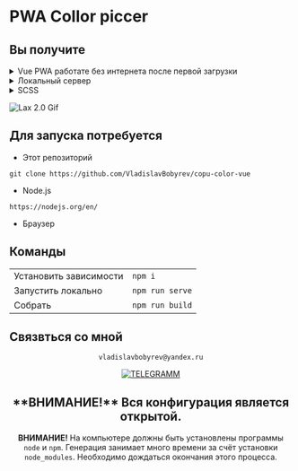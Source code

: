 # PWA Collor piccer

<div align="left">
 
## Вы получите
<details >
  <summary > Vue PWA  работате без интернета после первой загрузки </summary>
 
  [Что это?](https://vuejs.org/) 
</details>

<details>
  <summary>Локальный сервер</summary>
 
  [Что это?](https://ru.wikipedia.org/wiki/Localhost) 
 
  По умолчанию [localhost:8080](http://localhost:8080).
</details>

<details>
  <summary>SCSS</summary>
 
  [Что это?](https://sass-scss.ru/)  

  В  проекте  автоматически будет создан файл scss
</details>
 
 ![Lax 2.0 Gif]()
 
 
 ## Для запуска потребуется

- Этот репозиторий 
 ```
git clone https://github.com/VladislavBobyrev/copu-color-vue
```
- Node.js 
 
```
https://nodejs.org/en/
```

- Браузер

## Команды

|                        |                       |
|------------------------|:----------------------|
| Установить зависимости | `npm i`               |
| Запустить локально     | `npm run serve`       |
| Собрать                | `npm run build`       |
 

## Связвться со мной
<div align='center'> 
 
 ```
vladislavbobyrev@yandex.ru
```
 
 [![TELEGRAMM](https://img.shields.io/badge/telegramm-4285F4?style=for-the-badge&logo=read-the-docs&logoColor=white)](https://t.me/VladislavBobyrev)

 </div>
 
 <div align="center">
  <h2>**ВНИМАНИЕ!**  Вся конфигурация является открытой. </h2>
 
**ВНИМАНИЕ!** На компьютере должны быть установлены программы `node` и `npm`.
Генерация  занимает много времени за счёт
установки `node_modules`. Необходимо дождаться окончания этого процесса.
 
</div>
